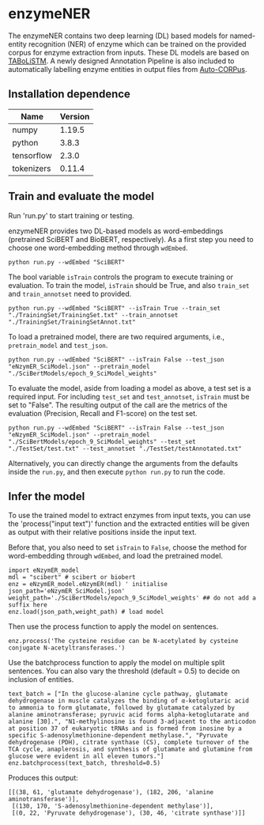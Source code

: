 # enzymeNER
The enzymeNER contains two deep learning (DL) based models for named-entity recognition (NER) of enzyme which can be trained on the provided corpus for enzyme extraction from inputs. These DL models are based on [TABoLiSTM](https://github.com/omicsNLP/MetaboliteNER). A newly designed Annotation Pipeline is also included to automatically labelling enzyme entities in output files from [Auto-CORPus](https://github.com/omicsNLP/Auto-CORPus). 

## Installation dependence
| Name | Version |
|------|---------|
|numpy|1.19.5|
|python|3.8.3|
|tensorflow|2.3.0|
|tokenizers|0.11.4|

## Train and evaluate the model
Run 'run.py' to start training or testing.

enzymeNER provides two DL-based models as word-embeddings (pretrained SciBERT and BioBERT, respectively).
As a first step you need to choose one word-embedding method through ```wdEmbed```.

```
python run.py --wdEmbed "SciBERT"
```

The bool variable ```isTrain``` controls the program to execute training or evaluation.
To train the model, ```isTrain``` should be True, and also ```train_set``` and ```train_annotset``` need to provided.

```
python run.py --wdEmbed "SciBERT" --isTrain True --train_set "./TrainingSet/TrainingSet.txt" --train_annotset "./TrainingSet/TrainingSetAnnot.txt"
```

To load a pretrained model, there are two required arguments, i.e.,  ```pretrain_model``` and ```test_json```.

```
python run.py --wdEmbed "SciBERT" --isTrain False --test_json "eNzymER_SciModel.json" --pretrain_model "./SciBertModels/epoch_9_SciModel_weights" 
```

To evaluate the model, aside from loading a model as above, a test set is a required input. For including ```test_set``` and ```test_annotset```, ```isTrain``` must be set to "False". The resulting output of the call are the metrics of the evaluation (Precision, Recall and F1-score) on the test set.

```
python run.py --wdEmbed "SciBERT" --isTrain False --test_json "eNzymER_SciModel.json" --pretrain_model "./SciBertModels/epoch_9_SciModel_weights" --test_set "./TestSet/test.txt" --test_annotset "./TestSet/testAnnotated.txt"
```

Alternatively, you can directly change the arguments from the defaults inside the ```run.py```, and then execute ```python run.py``` to run the code.

## Infer the model
To use the trained model to extract enzymes from input texts, you can use the 'process("input text")' function and the extracted entities will be given as output with their relative positions inside the input text.

Before that, you also need to set ```isTrain``` to ```False```, choose the method for word-embedding through ```wdEmbed```, and load the pretrained model.

```
import eNzymER_model
mdl = "scibert" # scibert or biobert
enz = eNzymER_model.eNzymER(mdl) ' initialise
json_path='eNzymER_SciModel.json'
weight_path='./SciBertModels/epoch_9_SciModel_weights' ## do not add a suffix here
enz.load(json_path,weight_path) # load model
```

Then use the process function to apply the model on sentences.

```
enz.process('The cysteine residue can be N-acetylated by cysteine conjugate N-acetyltransferases.')
```

Use the batchprocess function to apply the model on multiple split sentences. You can also vary the threshold (default = 0.5) to decide on inclusion of entities.

```
text_batch = ["In the glucose-alanine cycle pathway, glutamate dehydrogenase in muscle catalyzes the binding of α-ketoglutaric acid to ammonia to form glutamate, followed by glutamate catalyzed by alanine aminotransferase; pyruvic acid forms alpha-ketoglutarate and alanine [30].", "N1-methylinosine is found 3-adjacent to the anticodon at position 37 of eukaryotic tRNAs and is formed from inosine by a specific S-adenosylmethionine-dependent methylase.", "Pyruvate dehydrogenase (PDH), citrate synthase (CS), complete turnover of the TCA cycle, anaplerosis, and synthesis of glutamate and glutamine from glucose were evident in all eleven tumors."]
enz.batchprocess(text_batch, threshold=0.5)
```

Produces this output:

```
[[(38, 61, 'glutamate dehydrogenase'), (182, 206, 'alanine aminotransferase')],
 [(130, 170, 'S-adenosylmethionine-dependent methylase')],
 [(0, 22, 'Pyruvate dehydrogenase'), (30, 46, 'citrate synthase')]]
```
